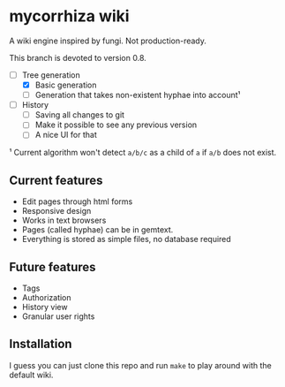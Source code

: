 # mycorrhiza wiki
A wiki engine inspired by fungi. Not production-ready.

This branch is devoted to version 0.8.
* [ ] Tree generation
  * [x] Basic generation
  * [ ] Generation that takes non-existent hyphae into account¹
* [ ] History
  * [ ] Saving all changes to git
  * [ ] Make it possible to see any previous version
  * [ ] A nice UI for that

¹ Current algorithm won't detect `a/b/c` as a child of `a` if `a/b` does not exist.

## Current features
* Edit pages through html forms
* Responsive design
* Works in text browsers
* Pages (called hyphae) can be in gemtext.
* Everything is stored as simple files, no database required

## Future features
* Tags
* Authorization
* History view
* Granular user rights

## Installation
I guess you can just clone this repo and run `make` to play around with the default wiki.

